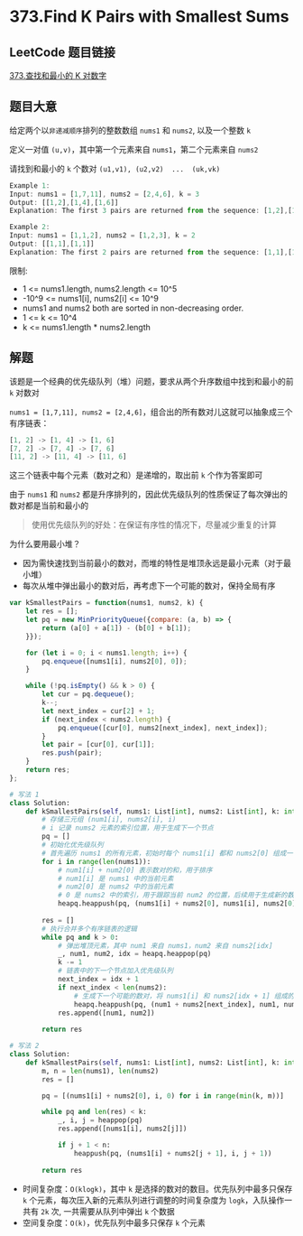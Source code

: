 # 373.Find K Pairs with Smallest Sums

## LeetCode 题目链接

[373.查找和最小的 K 对数字](https://leetcode.cn/problems/find-k-pairs-with-smallest-sums/)

## 题目大意

给定两个以`非递减顺序`排列的整数数组 `nums1` 和 `nums2`, 以及一个整数 `k` 

定义一对值 `(u,v)`，其中第一个元素来自 `nums1`，第二个元素来自 `nums2` 

请找到和最小的 `k` 个数对 `(u1,v1), (u2,v2)  ...  (uk,vk)`

```js
Example 1:
Input: nums1 = [1,7,11], nums2 = [2,4,6], k = 3
Output: [[1,2],[1,4],[1,6]]
Explanation: The first 3 pairs are returned from the sequence: [1,2],[1,4],[1,6],[7,2],[7,4],[11,2],[7,6],[11,4],[11,6]

Example 2:
Input: nums1 = [1,1,2], nums2 = [1,2,3], k = 2
Output: [[1,1],[1,1]]
Explanation: The first 2 pairs are returned from the sequence: [1,1],[1,1],[1,2],[2,1],[1,2],[2,2],[1,3],[1,3],[2,3]
```

限制:
- 1 <= nums1.length, nums2.length <= 10^5
- -10^9 <= nums1[i], nums2[i] <= 10^9
- nums1 and nums2 both are sorted in non-decreasing order.
- 1 <= k <= 10^4
- k <= nums1.length * nums2.length

## 解题

该题是一个经典的优先级队列（堆）问题，要求从两个升序数组中找到和最小的前 `k` 对数对

`nums1 = [1,7,11], nums2 = [2,4,6]`，组合出的所有数对儿这就可以抽象成三个有序链表：

```js
[1, 2] -> [1, 4] -> [1, 6]
[7, 2] -> [7, 4] -> [7, 6]
[11, 2] -> [11, 4] -> [11, 6]
```

这三个链表中每个元素（数对之和）是递增的，取出前 `k` 个作为答案即可

由于 `nums1` 和 `nums2` 都是升序排列的，因此优先级队列的性质保证了每次弹出的数对都是当前和最小的

> 使用优先级队列的好处：在保证有序性的情况下，尽量减少重复的计算

为什么要用最小堆？
- 因为需快速找到当前最小的数对，而堆的特性是堆顶永远是最小元素（对于最小堆）
- 每次从堆中弹出最小的数对后，再考虑下一个可能的数对，保持全局有序

```js
var kSmallestPairs = function(nums1, nums2, k) {
    let res = [];
    let pq = new MinPriorityQueue({compare: (a, b) => {
        return (a[0] + a[1]) - (b[0] + b[1]);
    }});

    for (let i = 0; i < nums1.length; i++) {
        pq.enqueue([nums1[i], nums2[0], 0]);
    } 

    while (!pq.isEmpty() && k > 0) {
        let cur = pq.dequeue();
        k--;
        let next_index = cur[2] + 1;
        if (next_index < nums2.length) {
            pq.enqueue([cur[0], nums2[next_index], next_index]);
        }
        let pair = [cur[0], cur[1]];
        res.push(pair);
    }
    return res;
};
```
```python
# 写法 1
class Solution:
    def kSmallestPairs(self, nums1: List[int], nums2: List[int], k: int) -> List[List[int]]:
        # 存储三元组 (num1[i], nums2[i], i)
        # i 记录 nums2 元素的索引位置，用于生成下一个节点
        pq = []
        # 初始化优先级队列
        # 首先遍历 nums1 的所有元素，初始时每个 nums1[i] 都和 nums2[0] 组成一个数对 (nums1[i], nums2[0])，并将这些数对加入优先级队列中
        for i in range(len(nums1)):
            # num1[i] + num2[0] 表示数对的和，用于排序
            # num1[i] 是 nums1 中的当前元素
            # num2[0] 是 nums2 中的当前元素
            # 0 是 nums2 中的索引，用于跟踪当前 num2 的位置，后续用于生成新的数对
            heapq.heappush(pq, (nums1[i] + nums2[0], nums1[i], nums2[0], 0))
        
        res = []
        # 执行合并多个有序链表的逻辑
        while pq and k > 0:
            # 弹出堆顶元素，其中 num1 来自 nums1，num2 来自 nums2[idx]
            _, num1, num2, idx = heapq.heappop(pq)
            k -= 1
            # 链表中的下一个节点加入优先级队列
            next_index = idx + 1
            if next_index < len(nums2):
                # 生成下一个可能的数对，将 nums1[i] 和 nums2[idx + 1] 组成的新数对加入堆中，即向右扩展 nums2 中的索引
                heapq.heappush(pq, (num1 + nums2[next_index], num1, nums2[next_index], next_index))
            res.append([num1, num2])
        
        return res

# 写法 2
class Solution:
    def kSmallestPairs(self, nums1: List[int], nums2: List[int], k: int) -> List[List[int]]:
        m, n = len(nums1), len(nums2)
        res = []

        pq = [(nums1[i] + nums2[0], i, 0) for i in range(min(k, m))]

        while pq and len(res) < k:
            _, i, j = heappop(pq)
            res.append([nums1[i], nums2[j]])

            if j + 1 < n:
                heappush(pq, (nums1[i] + nums2[j + 1], i, j + 1))
        
        return res
```

- 时间复杂度：`O(klogk)`，其中 `k` 是选择的数对的数目。优先队列中最多只保存 `k` 个元素，每次压入新的元素队列进行调整的时间复杂度为 `logk`，入队操作一共有 `2k` 次, 一共需要从队列中弹出 `k` 个数据
- 空间复杂度：`O(k)`，优先队列中最多只保存 `k` 个元素